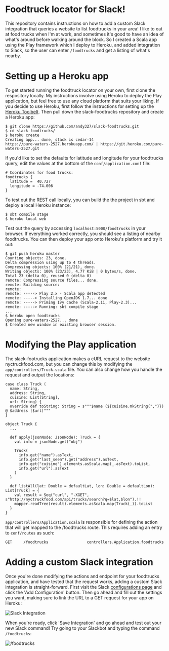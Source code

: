 # Foodtruck locator for Slack!

This repository contains instructions on how to add a custom Slack integration that queries a website to list foodtrucks in your area! I like to eat at food trucks when I'm at work, and sometimes it's good to have an idea of what's around before walking around the block. So I created a Scala app using the Play framework which I deploy to Heroku, and added integration to Slack, so the user can enter `/foodtrucks` and get a listing of what's nearby.

# Setting up a Heroku app

To get started running the foodtruck locator on your own, first clone the respository locally. My instructions involve using Heroku to deploy the Play application, but feel free to use any cloud platform that suits your liking. If you decide to use Heroku, first follow the instructions for setting up the [Heroku Toolbelt](https://devcenter.heroku.com/articles/getting-started-with-scala#set-up). Then pull down the slack-foodtrucks repository and create a Heroku app:

```
$ git clone https://github.com/andy327/slack-foodtrucks.git
$ cd slack-foodtrucks/
$ heroku create
Creating app... done, stack is cedar-14
https://pure-waters-2527.herokuapp.com/ | https://git.heroku.com/pure-waters-2527.git
```

If you'd like to set the defaults for latitude and longitude for your foodtrucks query, edit the values at the bottom of the `conf/application.conf` file:

```
# Coordinates for food trucks:
foodtrucks {
  latitude =  40.727
  longitude = -74.006
}
```

To test out the REST call locally, you can build the the project in sbt and deploy a local Heroku instance:


```
$ sbt compile stage
$ heroku local web
```

Test out the query by accessing `localhost:5000/foodtrucks` in your browser. If everything worked correctly, you should see a listing of nearby foodtrucks. You can then deploy your app onto Heroku's platform and try it out:

```
$ git push heroku master
Counting objects: 23, done.
Delta compression using up to 4 threads.
Compressing objects: 100% (21/21), done.
Writing objects: 100% (23/23), 4.77 KiB | 0 bytes/s, done.
Total 23 (delta 0), reused 0 (delta 0)
remote: Compressing source files... done.
remote: Building source:
remote:
remote: -----> Play 2.x - Scala app detected
remote: -----> Installing OpenJDK 1.7... done
remote: -----> Priming Ivy cache (Scala-2.11, Play-2.3)...
remote: -----> Running: sbt compile stage
...
$ heroku open foodtrucks
Opening pure-waters-2527... done
$ Created new window in existing browser session.
```

# Modifying the Play application

The slack-footrucks application makes a cURL request to the website nyctruckfood.com, but you can change this by modifying the `app/controllers/Truck.scala` file. You can also change how you handle the request and output the locations:

```
case class Truck (
  name: String,
  address: String,
  cuisine: List[String],
  url: String) {
  override def toString: String = s"""$name (${cuisine.mkString(",")}) @ $address [$url]"""
}

object Truck {
  ...

  def apply(jsonNode: JsonNode): Truck = {
    val info = jsonNode.get("obj")

    Truck(
      info.get("name").asText,
      info.get("last_seen").get("address").asText,
      info.get("cuisine").elements.asScala.map(_.asText).toList,
      info.get("url").asText
    )
  }

  def listAll(lat: Double = defaultLat, lon: Double = defaultLon): List[Truck] = {
    val result = Seq("curl", "-XGET", s"http://nyctruckfood.com/api/trucks/search?q=$lat,$lon").!!
    mapper.readTree(result).elements.asScala.map(Truck(_)).toList
  }
}
```

`app/controllers/Application.scala` is responsible for defining the action that will get mapped to the /foodtrucks route. This requires adding an entry to `conf/routes` as such:
```
GET     /foodtrucks                 controllers.Application.foodtrucks
```

# Adding a custom Slack integration

Once you're done modifying the actions and endpoint for your foodtrucks application, and have tested that the request works, adding a custom Slack integration is straight-forward. First visit the Slack [configurations page](https://slack.com/services/new/slash-commands) and click the 'Add Configuration' button. Then go ahead and fill out the settings you want, making sure to link the URL to a GET request for your app on Heroku:

![Slack Integration](http://s15.postimg.org/eylm4qn6z/slack_ci.png)

When you're ready, click 'Save Integration' and go ahead and test out your new Slack command! Try going to your Slackbot and typing the command `/foodtrucks`:

![/foodtrucks](http://s9.postimg.org/fj1nr7n0f/slack_foodtrucks.png)
